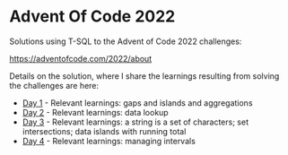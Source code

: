 # Advent Of Code 2022

Solutions using T-SQL to the Advent of Code 2022 challenges:

https://adventofcode.com/2022/about

Details on the solution, where I share the learnings resulting from solving the challenges are here:

- [Day 1](https://dev.to/azure/advent-of-code-day-1-hig) - Relevant learnings: gaps and islands and aggregations
- [Day 2](https://dev.to/azure/advent-of-code-day-2-1fb2) - Relevant learnings: data lookup
- [Day 3](https://dev.to/azure/advent-of-code-day-3-5p2) - Relevant learnings: a string is a set of characters; set intersections; data islands with running total
- [Day 4](https://dev.to/azure/advent-of-code-day-4-5fg3) - Relevant learnings: managing intervals
